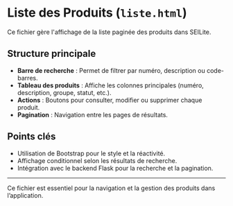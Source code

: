 # Liste des Produits (`liste.html`)

Ce fichier gère l'affichage de la liste paginée des produits dans SEILite.

## Structure principale
- **Barre de recherche** : Permet de filtrer par numéro, description ou code-barres.
- **Tableau des produits** : Affiche les colonnes principales (numéro, description, groupe, statut, etc.).
- **Actions** : Boutons pour consulter, modifier ou supprimer chaque produit.
- **Pagination** : Navigation entre les pages de résultats.

## Points clés
- Utilisation de Bootstrap pour le style et la réactivité.
- Affichage conditionnel selon les résultats de recherche.
- Intégration avec le backend Flask pour la recherche et la pagination.

---
Ce fichier est essentiel pour la navigation et la gestion des produits dans l’application.
